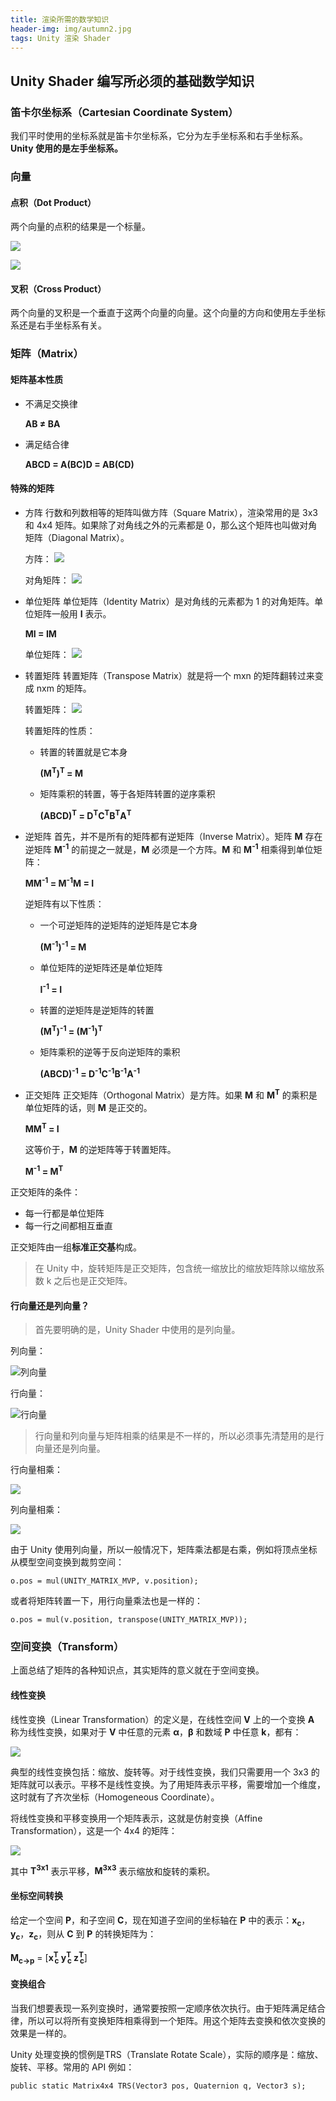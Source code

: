 ```yaml
---
title: 渲染所需的数学知识
header-img: img/autumn2.jpg
tags: Unity 渲染 Shader
---
```


## Unity Shader 编写所必须的基础数学知识

### 笛卡尔坐标系（Cartesian Coordinate System）

我们平时使用的坐标系就是笛卡尔坐标系，它分为左手坐标系和右手坐标系。**Unity 使用的是左手坐标系。**

### 向量

#### 点积（Dot Product）

两个向量的点积的结果是一个标量。

![](/post_img/math/dot-product.jpg)

![](/post_img/math/dot-product2.jpg)


#### 叉积（Cross Product）

两个向量的叉积是一个垂直于这两个向量的向量。这个向量的方向和使用左手坐标系还是右手坐标系有关。


### 矩阵（Matrix）

#### 矩阵基本性质

* 不满足交换律

	**AB ≠ BA**

* 满足结合律

	**ABCD = A(BC)D = AB(CD)**

#### 特殊的矩阵

* 方阵
行数和列数相等的矩阵叫做方阵（Square Matrix），渲染常用的是 3x3 和 4x4 矩阵。如果除了对角线之外的元素都是 0，那么这个矩阵也叫做对角矩阵（Diagonal Matrix）。

	方阵：
	![](/post_img/math/square-matrix.jpg)

	对角矩阵：
	![](/post_img/math/diagonal-matrix.jpg)

* 单位矩阵
单位矩阵（Identity Matrix）是对角线的元素都为 1 的对角矩阵。单位矩阵一般用 **I** 表示。

	**MI = IM**

	单位矩阵：
	![](/post_img/math/identity-matrix.jpg)

* 转置矩阵
转置矩阵（Transpose Matrix）就是将一个 mxn 的矩阵翻转过来变成 nxm 的矩阵。

	转置矩阵：
	![](/post_img/math/transpose-matrix.jpg)

	转置矩阵的性质：

	* 转置的转置就是它本身

		**(M<sup>T</sup>)<sup>T</sup> = M**

	* 矩阵乘积的转置，等于各矩阵转置的逆序乘积

		**(ABCD)<sup>T</sup> = D<sup>T</sup>C<sup>T</sup>B<sup>T</sup>A<sup>T</sup>**

* 逆矩阵
首先，并不是所有的矩阵都有逆矩阵（Inverse Matrix）。矩阵 **M** 存在逆矩阵 **M<sup>-1</sup>** 的前提之一就是，**M** 必须是一个方阵。**M** 和 **M<sup>-1</sup>** 相乘得到单位矩阵：

	**MM<sup>-1</sup> = M<sup>-1</sup>M = I**

	逆矩阵有以下性质：

	* 一个可逆矩阵的逆矩阵的逆矩阵是它本身

		**(M<sup>-1</sup>)<sup>-1</sup> = M**

	* 单位矩阵的逆矩阵还是单位矩阵

		**I<sup>-1</sup> = I**

	* 转置的逆矩阵是逆矩阵的转置

		**(M<sup>T</sup>)<sup>-1</sup> = (M<sup>-1</sup>)<sup>T</sup>**

	* 矩阵乘积的逆等于反向逆矩阵的乘积

		**(ABCD)<sup>-1</sup> = D<sup>-1</sup>C<sup>-1</sup>B<sup>-1</sup>A<sup>-1</sup>**

* 正交矩阵
正交矩阵（Orthogonal Matrix）是方阵。如果 **M** 和 **M<sup>T</sup>** 的乘积是单位矩阵的话，则 **M** 是正交的。

	**MM<sup>T</sup> = I**

	这等价于，**M** 的逆矩阵等于转置矩阵。

	**M<sup>-1</sup> = M<sup>T</sup>**

正交矩阵的条件：

+ 每一行都是单位矩阵
+ 每一行之间都相互垂直

正交矩阵由一组**标准正交基**构成。

> 在 Unity 中，旋转矩阵是正交矩阵，包含统一缩放比的缩放矩阵除以缩放系数 k 之后也是正交矩阵。

####  行向量还是列向量？

> 首先要明确的是，Unity Shader 中使用的是列向量。

列向量：

![列向量](/post_img/math/column-vector.jpg)

行向量：

![行向量](/post_img/math/row-vector.jpg)

> 行向量和列向量与矩阵相乘的结果是不一样的，所以必须事先清楚用的是行向量还是列向量。

行向量相乘：

![](/post_img/math/row-vector-mul.jpg)

列向量相乘：

![](/post_img/math/column-vector-mul.jpg)

由于 Unity 使用列向量，所以一般情况下，矩阵乘法都是右乘，例如将顶点坐标从模型空间变换到裁剪空间：

`o.pos = mul(UNITY_MATRIX_MVP, v.position);`

或者将矩阵转置一下，用行向量乘法也是一样的：

`o.pos = mul(v.position, transpose(UNITY_MATRIX_MVP));`

### 空间变换（Transform）

上面总结了矩阵的各种知识点，其实矩阵的意义就在于空间变换。

#### 线性变换

线性变换（Linear Transformation）的定义是，在线性空间 **V** 上的一个变换 **A** 称为线性变换，如果对于 **V** 中任意的元素 **α**，**β** 和数域 **P** 中任意 **k**，都有：

![](/post_img/math/linear-transformation.jpg)

典型的线性变换包括：缩放、旋转等。对于线性变换，我们只需要用一个 3x3 的矩阵就可以表示。平移不是线性变换。为了用矩阵表示平移，需要增加一个维度，这时就有了齐次坐标（Homogeneous Coordinate）。

将线性变换和平移变换用一个矩阵表示，这就是仿射变换（Affine Transformation），这是一个 4x4 的矩阵：

![](/post_img/math/final-matrix.jpg)

其中 **T<sup>3x1</sup>** 表示平移，**M<sup>3x3</sup>** 表示缩放和旋转的乘积。

#### 坐标空间转换

给定一个空间 **P**，和子空间 **C**，现在知道子空间的坐标轴在 **P** 中的表示：**x<sub>c</sub>**，**y<sub>c</sub>**，**z<sub>c</sub>**，则从 **C** 到 **P** 的转换矩阵为：

**M<sub>c→p</sub>** = [**x<sup>T</sup><sub style="margin:0 0 0 -6px;">c</sub> y<sup>T</sup><sub style="margin:0 0 0 -6px;">c</sub> z<sup>T</sup><sub style="margin:0 0 0 -6px;">c</sub>**]

#### 变换组合

当我们想要表现一系列变换时，通常要按照一定顺序依次执行。由于矩阵满足结合律，所以可以将所有变换矩阵相乘得到一个矩阵。用这个矩阵去变换和依次变换的效果是一样的。

Unity 处理变换的惯例是TRS（Translate Rotate Scale），实际的顺序是：缩放、旋转、平移。常用的 API 例如：

`public static Matrix4x4 TRS(Vector3 pos, Quaternion q, Vector3 s);`
